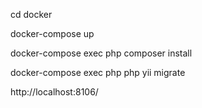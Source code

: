 
cd docker

docker-compose up

docker-compose exec php composer install

docker-compose exec php php yii migrate


http://localhost:8106/